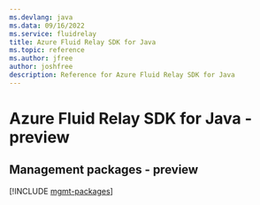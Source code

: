 ```yaml
---
ms.devlang: java
ms.data: 09/16/2022
ms.service: fluidrelay
title: Azure Fluid Relay SDK for Java
ms.topic: reference
ms.author: jfree
author: joshfree
description: Reference for Azure Fluid Relay SDK for Java
---
```

# Azure Fluid Relay SDK for Java - preview

## Management packages - preview
[!INCLUDE [mgmt-packages](fluid-relay-mgmt-index.md)]